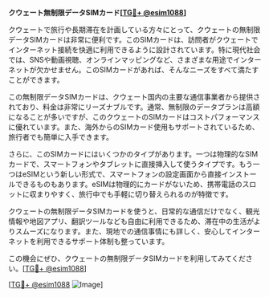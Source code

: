 **クウェート無制限データSIMカード[[TG💪+ @esim1088](https://t.me/s/esim1088)]**

クウェートで旅行や長期滞在を計画している方々にとって、クウェートの無制限データSIMカードは非常に便利です。このSIMカードは、訪問者がクウェートでインターネット接続を快適に利用できるように設計されています。特に現代社会では、SNSや動画視聴、オンラインマッピングなど、さまざまな用途でインターネットが欠かせません。このSIMカードがあれば、そんなニーズをすべて満たすことができます。

この無制限データSIMカードは、クウェート国内の主要な通信事業者から提供されており、料金は非常にリーズナブルです。通常、無制限のデータプランは高額になることが多いですが、このクウェートのSIMカードはコストパフォーマンスに優れています。また、海外からのSIMカード使用もサポートされているため、旅行者でも簡単に入手できます。

さらに、このSIMカードにはいくつかのタイプがあります。一つは物理的なSIMカードで、スマートフォンやタブレットに直接挿入して使うタイプです。もう一つはeSIMという新しい形式で、スマートフォンの設定画面から直接インストールできるものもあります。eSIMは物理的にカードがないため、携帯電話のスロットに収まりやすく、旅行中でも手軽に切り替えられるのが特徴です。

クウェートの無制限データSIMカードを使うと、日常的な通信だけでなく、観光情報や地図アプリ、翻訳ツールなども自由に利用できるため、滞在中の生活がよりスムーズになります。また、現地での通信事情にも詳しく、安心してインターネットを利用できるサポート体制も整っています。

この機会にぜひ、クウェートの無制限データSIMカードを利用してみてください。[[TG💪+ @esim1088](https://t.me/s/esim1088)] 

[[TG💪+ @esim1088](https://t.me/s/esim1088) ![Image](https://i.postimg.cc/Y0z9fWf4/image.png)]